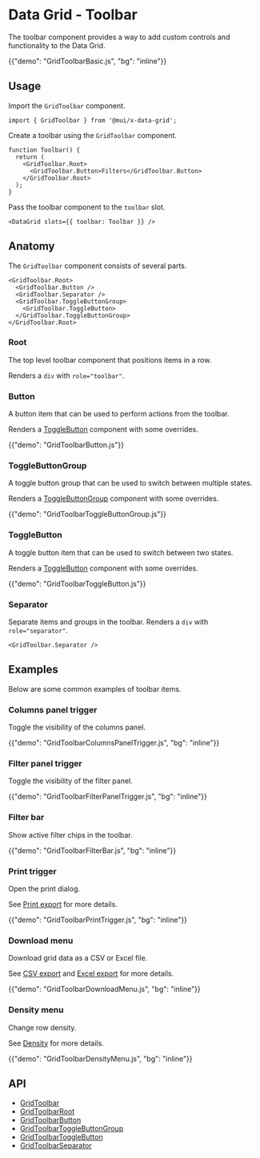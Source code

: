 # Data Grid - Toolbar

<p class="description">The toolbar component provides a way to add custom controls and functionality to the Data Grid.</p>

{{"demo": "GridToolbarBasic.js", "bg": "inline"}}

## Usage

Import the `GridToolbar` component.

```tsx
import { GridToolbar } from '@mui/x-data-grid';
```

Create a toolbar using the `GridToolbar` component.

```tsx
function Toolbar() {
  return (
    <GridToolbar.Root>
      <GridToolbar.Button>Filters</GridToolbar.Button>
    </GridToolbar.Root>
  );
}
```

Pass the toolbar component to the `toolbar` slot.

```tsx
<DataGrid slots={{ toolbar: Toolbar }} />
```

## Anatomy

The `GridToolbar` component consists of several parts.

```tsx
<GridToolbar.Root>
  <GridToolbar.Button />
  <GridToolbar.Separator />
  <GridToolbar.ToggleButtonGroup>
    <GridToolbar.ToggleButton>
  </GridToolbar.ToggleButtonGroup>
</GridToolbar.Root>
```

### Root

The top level toolbar component that positions items in a row.

Renders a `div` with `role="toolbar"`.

### Button

A button item that can be used to perform actions from the toolbar.

Renders a [ToggleButton](/material-ui/react-toggle-button/) component with some overrides.

{{"demo": "GridToolbarButton.js"}}

### ToggleButtonGroup

A toggle button group that can be used to switch between multiple states.

Renders a [ToggleButtonGroup](/material-ui/react-toggle-button/) component with some overrides.

{{"demo": "GridToolbarToggleButtonGroup.js"}}

### ToggleButton

A toggle button item that can be used to switch between two states.

Renders a [ToggleButton](/material-ui/react-toggle-button/) component with some overrides.

{{"demo": "GridToolbarToggleButton.js"}}

### Separator

Separate items and groups in the toolbar. Renders a `div` with `role="separator"`.

```tsx
<GridToolbar.Separator />
```

## Examples

Below are some common examples of toolbar items.

### Columns panel trigger

Toggle the visibility of the columns panel.

{{"demo": "GridToolbarColumnsPanelTrigger.js", "bg": "inline"}}

### Filter panel trigger

Toggle the visibility of the filter panel.

{{"demo": "GridToolbarFilterPanelTrigger.js", "bg": "inline"}}

### Filter bar

Show active filter chips in the toolbar.

{{"demo": "GridToolbarFilterBar.js", "bg": "inline"}}

### Print trigger

Open the print dialog.

See [Print export](/x/react-data-grid/export/#print-export) for more details.

{{"demo": "GridToolbarPrintTrigger.js", "bg": "inline"}}

### Download menu

Download grid data as a CSV or Excel file.

See [CSV export](/x/react-data-grid/export/#csv-export) and [Excel export](/x/react-data-grid/export/#excel-export) for more details.

{{"demo": "GridToolbarDownloadMenu.js", "bg": "inline"}}

### Density menu

Change row density.

See [Density](/x/react-data-grid/accessibility/#density) for more details.

{{"demo": "GridToolbarDensityMenu.js", "bg": "inline"}}

## API

- [GridToolbar](/x/api/data-grid/data-grid/)
- [GridToolbarRoot](/x/api/data-grid/data-grid/)
- [GridToolbarButton](/x/api/data-grid/data-grid/)
- [GridToolbarToggleButtonGroup](/x/api/data-grid/data-grid/)
- [GridToolbarToggleButton](/x/api/data-grid/data-grid/)
- [GridToolbarSeparator](/x/api/data-grid/data-grid/)
